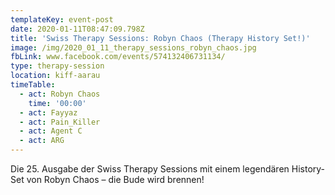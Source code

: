 ```yaml
---
templateKey: event-post
date: 2020-01-11T08:47:09.798Z
title: 'Swiss Therapy Sessions: Robyn Chaos (Therapy History Set!)'
image: /img/2020_01_11_therapy_sessions_robyn_chaos.jpg
fbLink: www.facebook.com/events/574132406731134/
type: therapy-session
location: kiff-aarau
timeTable:
  - act: Robyn Chaos
    time: '00:00'
  - act: Fayyaz
  - act: Pain_Killer
  - act: Agent C
  - act: ARG
---
```

Die 25. Ausgabe der Swiss Therapy Sessions mit einem legendären History-Set von Robyn Chaos – die Bude wird brennen!
